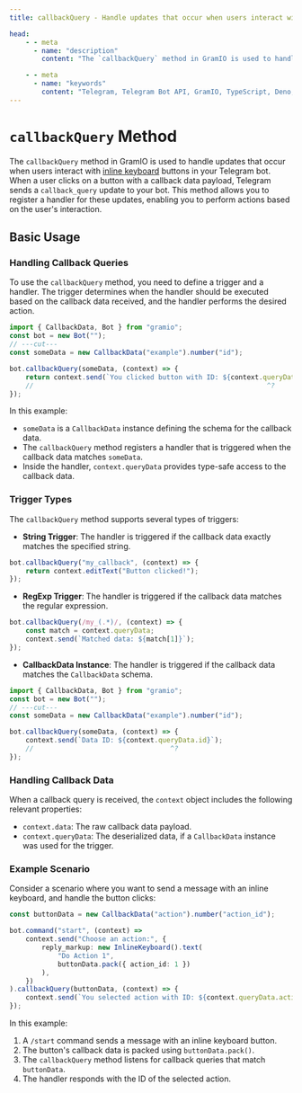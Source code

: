 ```yaml
---
title: callbackQuery - Handle updates that occur when users interact with inline keyboard

head:
    - - meta
      - name: "description"
        content: "The `callbackQuery` method in GramIO is used to handle updates that occur when users interact with inline keyboard buttons in your Telegram bot. When a user clicks on a button with a callback data payload, Telegram sends a `callback_query` update to your bot. This method allows you to register a handler for these updates, enabling you to perform actions based on the user's interaction."

    - - meta
      - name: "keywords"
        content: "Telegram, Telegram Bot API, GramIO, TypeScript, Deno, Bun, Node.JS, Nodejs, api, callback_query, shorthand, command, callback data"
---
```


# `callbackQuery` Method

The `callbackQuery` method in GramIO is used to handle updates that occur when users interact with [inline keyboard](/keyboards/inline-keyboard) buttons in your Telegram bot. When a user clicks on a button with a callback data payload, Telegram sends a `callback_query` update to your bot. This method allows you to register a handler for these updates, enabling you to perform actions based on the user's interaction.

## Basic Usage

### Handling Callback Queries

To use the `callbackQuery` method, you need to define a trigger and a handler. The trigger determines when the handler should be executed based on the callback data received, and the handler performs the desired action.

```ts twoslash
import { CallbackData, Bot } from "gramio";
const bot = new Bot("");
// ---cut---
const someData = new CallbackData("example").number("id");

bot.callbackQuery(someData, (context) => {
    return context.send(`You clicked button with ID: ${context.queryData.id}`);
    //                                                          ^?
});
```

In this example:

-   `someData` is a `CallbackData` instance defining the schema for the callback data.
-   The `callbackQuery` method registers a handler that is triggered when the callback data matches `someData`.
-   Inside the handler, `context.queryData` provides type-safe access to the callback data.

### Trigger Types

The `callbackQuery` method supports several types of triggers:

-   **String Trigger**: The handler is triggered if the callback data exactly matches the specified string.

```ts
bot.callbackQuery("my_callback", (context) => {
    return context.editText("Button clicked!");
});
```

-   **RegExp Trigger**: The handler is triggered if the callback data matches the regular expression.

```ts
bot.callbackQuery(/my_(.*)/, (context) => {
    const match = context.queryData;
    context.send(`Matched data: ${match[1]}`);
});
```

-   **CallbackData Instance**: The handler is triggered if the callback data matches the `CallbackData` schema.

```ts twoslash
import { CallbackData, Bot } from "gramio";
const bot = new Bot("");
// ---cut---
const someData = new CallbackData("example").number("id");

bot.callbackQuery(someData, (context) => {
    context.send(`Data ID: ${context.queryData.id}`);
    //                                  ^?
});
```

### Handling Callback Data

When a callback query is received, the `context` object includes the following relevant properties:

-   `context.data`: The raw callback data payload.
-   `context.queryData`: The deserialized data, if a `CallbackData` instance was used for the trigger.

### Example Scenario

Consider a scenario where you want to send a message with an inline keyboard, and handle the button clicks:

```ts
const buttonData = new CallbackData("action").number("action_id");

bot.command("start", (context) =>
    context.send("Choose an action:", {
        reply_markup: new InlineKeyboard().text(
            "Do Action 1",
            buttonData.pack({ action_id: 1 })
        ),
    })
).callbackQuery(buttonData, (context) => {
    context.send(`You selected action with ID: ${context.queryData.action_id}`);
});
```

In this example:

1. A `/start` command sends a message with an inline keyboard button.
2. The button's callback data is packed using `buttonData.pack()`.
3. The `callbackQuery` method listens for callback queries that match `buttonData`.
4. The handler responds with the ID of the selected action.
